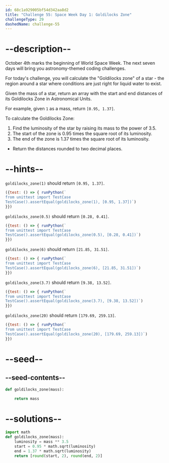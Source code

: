 ```yaml
---
id: 68c1a929005bf54d342aa8d2
title: "Challenge 55: Space Week Day 1: Goldilocks Zone"
challengeType: 29
dashedName: challenge-55
---
```


# --description--

October 4th marks the beginning of World Space Week. The next seven days will bring you astronomy-themed coding challenges.

For today's challenge, you will calculate the "Goldilocks zone" of a star - the region around a star where conditions are just right for liquid water to exist.

Given the mass of a star, return an array with the start and end distances of its Goldilocks Zone in Astronomical Units.

For example, given `1` as a mass, return `[0.95, 1.37]`.

To calculate the Goldilocks Zone:

1. Find the luminosity of the star by raising its mass to the power of 3.5.
2. The start of the zone is 0.95 times the square root of its luminosity.
3. The end of the zone is 1.37 times the square root of its luminosity.

- Return the distances rounded to two decimal places.

# --hints--

`goldilocks_zone(1)` should return `[0.95, 1.37]`.

```js
({test: () => { runPython(`
from unittest import TestCase
TestCase().assertEqual(goldilocks_zone(1), [0.95, 1.37])`)
}})
```

`goldilocks_zone(0.5)` should return `[0.28, 0.41]`.

```js
({test: () => { runPython(`
from unittest import TestCase
TestCase().assertEqual(goldilocks_zone(0.5), [0.28, 0.41])`)
}})
```

`goldilocks_zone(6)` should return `[21.85, 31.51]`.

```js
({test: () => { runPython(`
from unittest import TestCase
TestCase().assertEqual(goldilocks_zone(6), [21.85, 31.51])`)
}})
```

`goldilocks_zone(3.7)` should return `[9.38, 13.52]`.

```js
({test: () => { runPython(`
from unittest import TestCase
TestCase().assertEqual(goldilocks_zone(3.7), [9.38, 13.52])`)
}})
```

`goldilocks_zone(20)` should return `[179.69, 259.13]`.

```js
({test: () => { runPython(`
from unittest import TestCase
TestCase().assertEqual(goldilocks_zone(20), [179.69, 259.13])`)
}})
```

# --seed--

## --seed-contents--

```py
def goldilocks_zone(mass):

    return mass
```

# --solutions--

```py
import math
def goldilocks_zone(mass):
    luminosity = mass ** 3.5
    start = 0.95 * math.sqrt(luminosity)
    end = 1.37 * math.sqrt(luminosity)
    return [round(start, 2), round(end, 2)]
```
